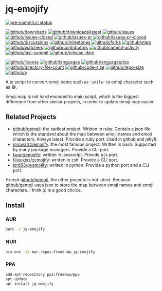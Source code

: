 # jq-emojify

[![pre-commit.ci status](https://results.pre-commit.ci/badge/github/Freed-Wu/jq-emojify/main.svg)](https://results.pre-commit.ci/latest/github/Freed-Wu/jq-emojify/main)

[![github/downloads](https://shields.io/github/downloads/Freed-Wu/jq-emojify/total)](https://github.com/Freed-Wu/jq-emojify/releases)
[![github/downloads/latest](https://shields.io/github/downloads/Freed-Wu/jq-emojify/latest/total)](https://github.com/Freed-Wu/jq-emojify/releases/latest)
[![github/issues](https://shields.io/github/issues/Freed-Wu/jq-emojify)](https://github.com/Freed-Wu/jq-emojify/issues)
[![github/issues-closed](https://shields.io/github/issues-closed/Freed-Wu/jq-emojify)](https://github.com/Freed-Wu/jq-emojify/issues?q=is%3Aissue+is%3Aclosed)
[![github/issues-pr](https://shields.io/github/issues-pr/Freed-Wu/jq-emojify)](https://github.com/Freed-Wu/jq-emojify/pulls)
[![github/issues-pr-closed](https://shields.io/github/issues-pr-closed/Freed-Wu/jq-emojify)](https://github.com/Freed-Wu/jq-emojify/pulls?q=is%3Apr+is%3Aclosed)
[![github/discussions](https://shields.io/github/discussions/Freed-Wu/jq-emojify)](https://github.com/Freed-Wu/jq-emojify/discussions)
[![github/milestones](https://shields.io/github/milestones/all/Freed-Wu/jq-emojify)](https://github.com/Freed-Wu/jq-emojify/milestones)
[![github/forks](https://shields.io/github/forks/Freed-Wu/jq-emojify)](https://github.com/Freed-Wu/jq-emojify/network/members)
[![github/stars](https://shields.io/github/stars/Freed-Wu/jq-emojify)](https://github.com/Freed-Wu/jq-emojify/stargazers)
[![github/watchers](https://shields.io/github/watchers/Freed-Wu/jq-emojify)](https://github.com/Freed-Wu/jq-emojify/watchers)
[![github/contributors](https://shields.io/github/contributors/Freed-Wu/jq-emojify)](https://github.com/Freed-Wu/jq-emojify/graphs/contributors)
[![github/commit-activity](https://shields.io/github/commit-activity/w/Freed-Wu/jq-emojify)](https://github.com/Freed-Wu/jq-emojify/graphs/commit-activity)
[![github/last-commit](https://shields.io/github/last-commit/Freed-Wu/jq-emojify)](https://github.com/Freed-Wu/jq-emojify/commits)
[![github/release-date](https://shields.io/github/release-date/Freed-Wu/jq-emojify)](https://github.com/Freed-Wu/jq-emojify/releases/latest)

[![github/license](https://shields.io/github/license/Freed-Wu/jq-emojify)](https://github.com/Freed-Wu/jq-emojify/blob/main/LICENSE)
[![github/languages](https://shields.io/github/languages/count/Freed-Wu/jq-emojify)](https://github.com/Freed-Wu/jq-emojify)
[![github/languages/top](https://shields.io/github/languages/top/Freed-Wu/jq-emojify)](https://github.com/Freed-Wu/jq-emojify)
[![github/directory-file-count](https://shields.io/github/directory-file-count/Freed-Wu/jq-emojify)](https://github.com/Freed-Wu/jq-emojify)
[![github/code-size](https://shields.io/github/languages/code-size/Freed-Wu/jq-emojify)](https://github.com/Freed-Wu/jq-emojify)
[![github/repo-size](https://shields.io/github/repo-size/Freed-Wu/jq-emojify)](https://github.com/Freed-Wu/jq-emojify)
[![github/v](https://shields.io/github/v/release/Freed-Wu/jq-emojify)](https://github.com/Freed-Wu/jq-emojify)

A jq script to convert emoji name such as `:smile:` to emoji character
such as :smile:.

Emoji map is not hard encoded to main script, which is the biggest difference
from other similar projects, in order to update emoji map easier.

## Related Projects

- [github/gemoji](https://github.com/github/gemoji): the earliest project.
  Written in ruby. Contain a json file which is the standard about the map
  between emoji names and emoji characters. Always latest. Provide a ruby port.
  Used in github and jekyll.
- [mrowa44/emojify](https://github.com/mrowa44/emojify): the most famous project.
  Written in bash. Supported by many package managers. Provide a CLI port.
- [twuni/emojify](https://github.com/twuni/emojify): written in javascript.
  Provide a js port.
- [filipekiss/zemojify](https://github.com/filipekiss/zemojify): written in zsh.
  Provide a CLI port.
- [lord63/pyemojify](https://github.com/lord63/pyemojify): written in python.
  Provide a python port and a CLI port.

Except [github/gemoji](https://github.com/github/gemoji), the other projects is
not latest.
Because [github/gemoji](https://github.com/github/gemoji) uses json to store the
map between emoji names and emoji characters. I think jq is a good choice.

## Install

### AUR

```sh
paru -S jq-emojify
```

### NUR

```sh
nix-env -iA nur.repos.Freed-Wu.jq-emojify
```

### PPA

```sh
add-apt-repository ppa:freedwu/ppa
apt update
apt install jq-emojify
```
